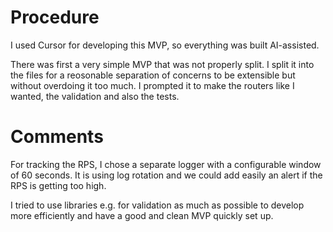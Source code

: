 # Procedure

I used Cursor for developing this MVP, so everything was built AI-assisted. 

There was first a very simple MVP that was not properly split. I split it into the files for a reosonable separation of concerns to be extensible but without overdoing it too much. I prompted it to make the routers like I wanted, the validation and also the tests.

# Comments

For tracking the RPS, I chose a separate logger with a configurable window of 60 seconds. It is using log rotation and we could add easily an alert if the RPS is getting too high.

I tried to use libraries e.g. for validation as much as possible to develop more efficiently and have a good and clean MVP quickly set up.
